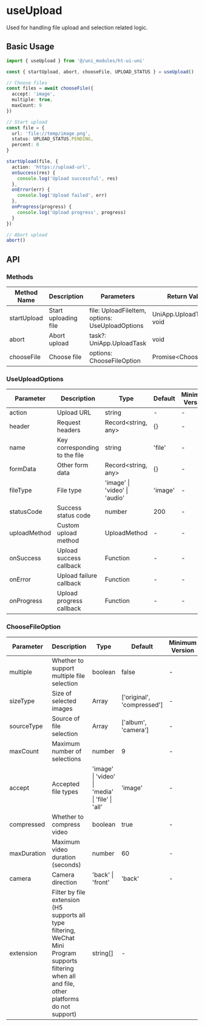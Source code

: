 # useUpload

Used for handling file upload and selection related logic.

## Basic Usage

```ts
import { useUpload } from '@/uni_modules/ht-ui-uni'

const { startUpload, abort, chooseFile, UPLOAD_STATUS } = useUpload()

// Choose files
const files = await chooseFile({
  accept: 'image',
  multiple: true,
  maxCount: 9
})

// Start upload
const file = {
  url: 'file://temp/image.png',
  status: UPLOAD_STATUS.PENDING,
  percent: 0
}

startUpload(file, {
  action: 'https://upload-url',
  onSuccess(res) {
    console.log('Upload successful', res)
  },
  onError(err) {
    console.log('Upload failed', err) 
  },
  onProgress(progress) {
    console.log('Upload progress', progress)
  }
})

// Abort upload
abort()
```

## API

### Methods

| Method Name | Description | Parameters | Return Value | Minimum Version |
|-------|------|------|--------|----------|
| startUpload | Start uploading file | file: UploadFileItem, options: UseUploadOptions | UniApp.UploadTask \| void | - |
| abort | Abort upload | task?: UniApp.UploadTask | void | - |
| chooseFile | Choose file | options: ChooseFileOption | Promise<ChooseFile[]> | - |

### UseUploadOptions

| Parameter | Description | Type | Default | Minimum Version |
|-----|------|------|--------|----------|
| action | Upload URL | string | - | - |
| header | Request headers | Record<string, any> | {} | - |
| name | Key corresponding to the file | string | 'file' | - |
| formData | Other form data | Record<string, any> | {} | - |
| fileType | File type | 'image' \| 'video' \| 'audio' | 'image' | - |
| statusCode | Success status code | number | 200 | - |
| uploadMethod | Custom upload method | UploadMethod | - | - |
| onSuccess | Upload success callback | Function | - | - |
| onError | Upload failure callback | Function | - | - |
| onProgress | Upload progress callback | Function | - | - |

### ChooseFileOption

| Parameter | Description | Type | Default | Minimum Version |
|-----|------|------|--------|----------|
| multiple | Whether to support multiple file selection | boolean | false | - |
| sizeType | Size of selected images | Array | ['original', 'compressed'] | - |
| sourceType | Source of file selection | Array | ['album', 'camera'] | - |
| maxCount | Maximum number of selections | number | 9 | - |
| accept | Accepted file types | 'image' \| 'video' \| 'media' \| 'file' \| 'all' | 'image' | - |
| compressed | Whether to compress video | boolean | true | - |
| maxDuration | Maximum video duration (seconds) | number | 60 | - |
| camera | Camera direction | 'back' \| 'front' | 'back' | - |
| extension | Filter by file extension (H5 supports all type filtering, WeChat Mini Program supports filtering when all and file, other platforms do not support) | string[] | - |
